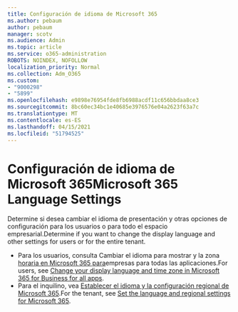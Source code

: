 ```yaml
---
title: Configuración de idioma de Microsoft 365
ms.author: pebaum
author: pebaum
manager: scotv
ms.audience: Admin
ms.topic: article
ms.service: o365-administration
ROBOTS: NOINDEX, NOFOLLOW
localization_priority: Normal
ms.collection: Adm_O365
ms.custom:
- "9000298"
- "5899"
ms.openlocfilehash: e9898e76954fde8fb6988acdf11c656bbdaa8ce3
ms.sourcegitcommit: 8bc60ec34bc1e40685e3976576e04a2623f63a7c
ms.translationtype: MT
ms.contentlocale: es-ES
ms.lasthandoff: 04/15/2021
ms.locfileid: "51794525"
---
```

# <a name="microsoft-365-language-settings"></a><span data-ttu-id="90fe7-102">Configuración de idioma de Microsoft 365</span><span class="sxs-lookup"><span data-stu-id="90fe7-102">Microsoft 365 Language Settings</span></span>

<span data-ttu-id="90fe7-103">Determine si desea cambiar el idioma de presentación y otras opciones de configuración para los usuarios o para todo el espacio empresarial.</span><span class="sxs-lookup"><span data-stu-id="90fe7-103">Determine if you want to change the display language and other settings for users or for the entire tenant.</span></span>

- <span data-ttu-id="90fe7-104">Para los usuarios, consulta Cambiar el idioma para mostrar y la zona [horaria en Microsoft 365 para](https://support.microsoft.com/office/6f238bff-5252-441e-b32b-655d5d85d15b)empresas para todas las aplicaciones.</span><span class="sxs-lookup"><span data-stu-id="90fe7-104">For users, see [Change your display language and time zone in Microsoft 365 for Business for all apps](https://support.microsoft.com/office/6f238bff-5252-441e-b32b-655d5d85d15b).</span></span>
- <span data-ttu-id="90fe7-105">Para el inquilino, vea  [Establecer el idioma y la configuración regional de Microsoft 365](https://docs.microsoft.com/office365/troubleshoot/access-management/set-language-and-region).</span><span class="sxs-lookup"><span data-stu-id="90fe7-105">For the tenant, see  [Set the language and regional settings for Microsoft 365](https://docs.microsoft.com/office365/troubleshoot/access-management/set-language-and-region).</span></span>
